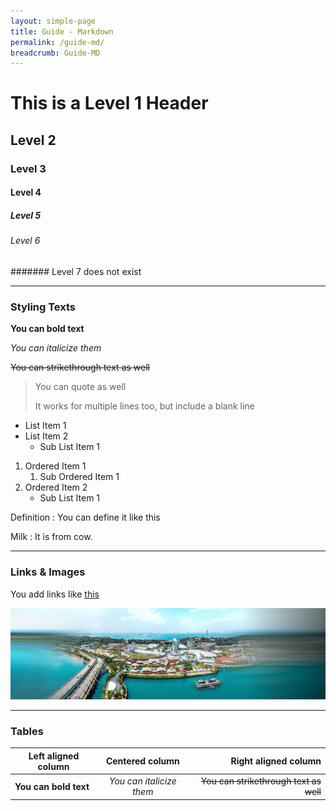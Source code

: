 ```yaml
---
layout: simple-page
title: Guide - Markdown
permalink: /guide-md/
breadcrumb: Guide-MD
---
```


# This is a Level 1 Header
## Level 2
### Level 3
#### Level 4
##### Level 5
###### Level 6
####### Level 7 does not exist

---
### Styling Texts

**You can bold text**

*You can italicize them*

~~You can strikethrough text as well~~

> You can quote as well
>
> It works for multiple lines too, but include a blank line

- List Item 1
- List Item 2
    - Sub List Item 1

1. Ordered Item 1
    1. Sub Ordered Item 1
2. Ordered Item 2
    - Sub List Item 1

Definition
: You can define it like this

Milk
: It is from cow.

---

### Links & Images

You add links like [this](google.com)

![Image](/images/sentosa-banner.jpg)

---

### Tables

| Left aligned column | Centered column | Right aligned column |
|---------------------|:-----------------:|----------------------:|
|**You can bold text**|*You can italicize them*|~~You can strikethrough text as well~~ |